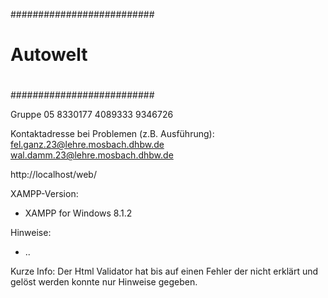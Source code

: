 ##########################
#                        # 
#       Autowelt         #           
#                        #             
##########################

Gruppe 05
8330177
4089333
9346726

Kontaktadresse bei Problemen (z.B. Ausführung):
fel.ganz.23@lehre.mosbach.dhbw.de
wal.damm.23@lehre.mosbach.dhbw.de

http://localhost/web/

XAMPP-Version:
* XAMPP for Windows 8.1.2

Hinweise:
* ..

Kurze Info:
 Der Html Validator hat bis auf einen Fehler der nicht erklärt und gelöst werden konnte nur Hinweise gegeben.